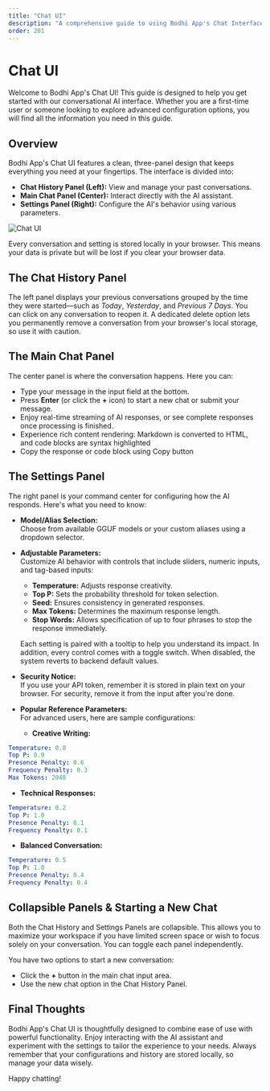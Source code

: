 ```yaml
---
title: "Chat UI"
description: "A comprehensive guide to using Bodhi App's Chat Interface"
order: 201
---
```


# Chat UI

Welcome to Bodhi App's Chat UI! This guide is designed to help you get started with our conversational AI interface. Whether you are a first-time user or someone looking to explore advanced configuration options, you will find all the information you need in this guide.

## Overview

Bodhi App's Chat UI features a clean, three-panel design that keeps everything you need at your fingertips. The interface is divided into:

- **Chat History Panel (Left):** View and manage your past conversations.
- **Main Chat Panel (Center):** Interact directly with the AI assistant.
- **Settings Panel (Right):** Configure the AI's behavior using various parameters.

<img 
  src="/doc-images/chat-ui.jpeg" 
  alt="Chat UI" 
  class="rounded-lg border-2 border-gray-200 dark:border-gray-700 shadow-lg hover:shadow-xl transition-shadow duration-300 max-w-[90%]"
/>

Every conversation and setting is stored locally in your browser. This means your data is private but will be lost if you clear your browser data.

## The Chat History Panel

The left panel displays your previous conversations grouped by the time they were started—such as *Today*, *Yesterday*, and *Previous 7 Days*. You can click on any conversation to reopen it. A dedicated delete option lets you permanently remove a conversation from your browser's local storage, so use it with caution.

## The Main Chat Panel

The center panel is where the conversation happens. Here you can:

- Type your message in the input field at the bottom.
- Press **Enter** (or click the **+** icon) to start a new chat or submit your message.
- Enjoy real-time streaming of AI responses, or see complete responses once processing is finished.
- Experience rich content rendering: Markdown is converted to HTML, and code blocks are syntax highlighted
- Copy the response or code block using Copy button

## The Settings Panel

The right panel is your command center for configuring how the AI responds. Here's what you need to know:

- **Model/Alias Selection:**  
  Choose from available GGUF models or your custom aliases using a dropdown selector.
  
- **Adjustable Parameters:**  
  Customize AI behavior with controls that include sliders, numeric inputs, and tag-based inputs:
  
  - **Temperature:** Adjusts response creativity.
  - **Top P:** Sets the probability threshold for token selection.
  - **Seed:** Ensures consistency in generated responses.
  - **Max Tokens:** Determines the maximum response length.
  - **Stop Words:** Allows specification of up to four phrases to stop the response immediately.
  
  Each setting is paired with a tooltip to help you understand its impact. In addition, every control comes with a toggle switch. When disabled, the system reverts to backend default values.
  
- **Security Notice:**  
  If you use your API token, remember it is stored in plain text on your browser. For security, remove it from the input after you're done.
  
- **Popular Reference Parameters:**  
  For advanced users, here are sample configurations:
  
  - **Creative Writing:**  

```yaml
Temperature: 0.8  
Top P: 0.9  
Presence Penalty: 0.6
Frequency Penalty: 0.3
Max Tokens: 2048
```  
  - **Technical Responses:**  

```yaml
Temperature: 0.2
Top P: 1.0
Presence Penalty: 0.1
Frequency Penalty: 0.1
```

  - **Balanced Conversation:**  

```yaml
Temperature: 0.5
Top P: 1.0
Presence Penalty: 0.4
Frequency Penalty: 0.4
```

## Collapsible Panels & Starting a New Chat

Both the Chat History and Settings Panels are collapsible. This allows you to maximize your workspace if you have limited screen space or wish to focus solely on your conversation. You can toggle each panel independently.

You have two options to start a new conversation:
- Click the **+** button in the main chat input area.
- Use the new chat option in the Chat History Panel.

## Final Thoughts

Bodhi App's Chat UI is thoughtfully designed to combine ease of use with powerful functionality. Enjoy interacting with the AI assistant and experiment with the settings to tailor the experience to your needs. Always remember that your configurations and history are stored locally, so manage your data wisely.

Happy chatting! 
